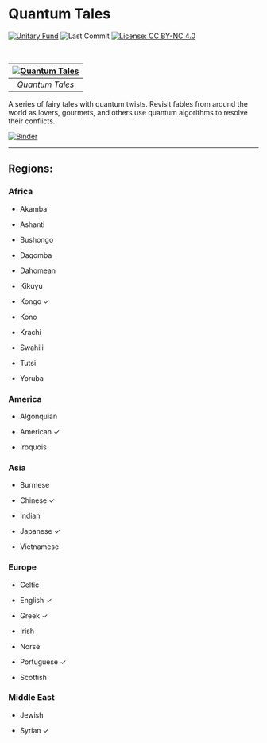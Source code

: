 # Quantum Tales

[![Unitary Fund](https://img.shields.io/badge/Supported%20By-Unitary%20Fund-brightgreen.svg?logo=data%3Aimage%2Fpng%3Bbase64%2CiVBORw0KGgoAAAANSUhEUgAAACgAAAASCAYAAAApH5ymAAAAt0lEQVRIic2WUQ6AIAiGsXmC7n9Gr1Dzwcb%2BUAjN8b%2B0BNwXApbKRRcF1nGmN5y0Jon7WWO%2B6pgJLhtynzUHKTMNrNo4ZPPldikW10f7qYBEMoTmJ73z2NFHcJkAvbLUpVYmvwIigKeRsjdQEtagZ2%2F0DzsHG2h9iICrRwh2qObbGPIfMDPCMjHNQawpbc71bBZhsrpNYs3qqCFmO%2FgBjHTEqKm7eIdMg9p7PCvma%2Fz%2FwQAMfRHRDTlhQGoOLve1AAAAAElFTkSuQmCC)](http://unitary.fund)
![Last Commit](https://img.shields.io/github/last-commit/splch/quantum-tales)
[![License: CC BY-NC 4.0](https://img.shields.io/badge/License-CC%20BY--NC--SA%204.0-lightgrey.svg)](https://creativecommons.org/licenses/by-nc-sa/4.0/)

<br>

| [![Quantum Tales](https://upload.wikimedia.org/wikipedia/commons/6/66/Google_Docs_2020_Logo.svg)](https://docs.google.com/document/d/1nlGzXv09roHMtTjlJQhJ6ZnwWMDHeGKi_Xnk8mygjEw) |
| :--------------------------------------------------------------------------------------------------------------------------------------------------------------------------------: |
|                                                                                  _Quantum Tales_                                                                                   |

A series of fairy tales with quantum twists. Revisit fables from around the world as lovers, gourmets, and others use quantum algorithms to resolve their conflicts.

[![Binder](https://mybinder.org/badge_logo.svg)](https://mybinder.org/v2/gh/splch/quantum-tales/HEAD)

---

## Regions:

### Africa

- Akamba

- Ashanti

- Bushongo

- Dagomba

- Dahomean

- Kikuyu

- Kongo ✓

- Kono

- Krachi

- Swahili

- Tutsi

- Yoruba

### America

- Algonquian

- American ✓

- Iroquois

### Asia

- Burmese

- Chinese ✓

- Indian

- Japanese ✓

- Vietnamese

### Europe

- Celtic

- English ✓

- Greek ✓

- Irish

- Norse

- Portuguese ✓

- Scottish

### Middle East

- Jewish

- Syrian ✓
